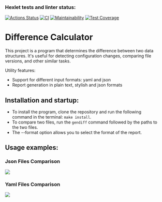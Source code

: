 ### Hexlet tests and linter status:

[![Actions Status](https://github.com/Hex1er/frontend-project-46/actions/workflows/hexlet-check.yml/badge.svg)](https://github.com/Hex1er/frontend-project-46/actions)
[![CI](https://github.com/Hex1er/frontend-project-46/actions/workflows/ci.yml/badge.svg)](https://github.com/Hex1er/frontend-project-46/actions/workflows/ci.yml)
[![Maintainability](https://api.codeclimate.com/v1/badges/489a07aba3fd932e30f3/maintainability)](https://codeclimate.com/github/Hex1er/frontend-project-46/maintainability)
[![Test Coverage](https://api.codeclimate.com/v1/badges/489a07aba3fd932e30f3/test_coverage)](https://codeclimate.com/github/Hex1er/frontend-project-46/test_coverage)

# Difference Calculator

This project is a program that determines the difference between two data structures. It's useful for detecting configuration changes, comparing file versions, and other similar tasks.

Utility features:

- Support for different input formats: yaml and json
- Report generation in plain text, stylish and json formats

## Installation and startup:

- To install the program, clone the repository and run the following command in the terminal: `make install`.
- To compare two files, run the `gendiff` command followed by the paths to the two files.
- The --format option allows you to select the format of the report.

## Usage examples:

### Json Files Comparison

<a href="https://asciinema.org/a/680680" target="_blank"><img src="https://asciinema.org/a/680680.svg" /></a>

### Yaml Files Comparison

<a href="https://asciinema.org/a/680677" target="_blank"><img src="https://asciinema.org/a/680677.svg" /></a>
